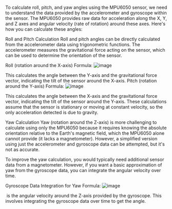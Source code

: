 To calculate roll, pitch, and yaw angles using the MPU6050 sensor, we need to understand the data provided by the accelerometer and gyroscope within the sensor. The MPU6050 provides raw data for acceleration along the X, Y, and Z axes and angular velocity (rate of rotation) around these axes. Here's how you can calculate these angles:

Roll and Pitch Calculation
Roll and pitch angles can be directly calculated from the accelerometer data using trigonometric functions. The accelerometer measures the gravitational force acting on the sensor, which can be used to determine the orientation of the sensor.

Roll (rotation around the X-axis)
Formula: 
![image](https://github.com/VaishabhJalmi/MPU6050_Sensor/assets/69182306/458405bf-6a8b-444c-9b48-6f39f0407220)

This calculates the angle between the Y-axis and the gravitational force vector, indicating the tilt of the sensor around the X-axis.
Pitch (rotation around the Y-axis)
Formula: ![image](https://github.com/VaishabhJalmi/MPU6050_Sensor/assets/69182306/81a03473-b374-448e-962b-95cbe0a5d59a)


This calculates the angle between the X-axis and the gravitational force vector, indicating the tilt of the sensor around the Y-axis.
These calculations assume that the sensor is stationary or moving at constant velocity, so the only acceleration detected is due to gravity.

Yaw Calculation
Yaw (rotation around the Z-axis) is more challenging to calculate using only the MPU6050 because it requires knowing the absolute orientation relative to the Earth's magnetic field, which the MPU6050 alone cannot provide (it lacks a magnetometer). However, a simplified version using just the accelerometer and gyroscope data can be attempted, but it's not as accurate.

To improve the yaw calculation, you would typically need additional sensor data from a magnetometer. However, if you want a basic approximation of yaw from the gyroscope data, you can integrate the angular velocity over time.

Gyroscope Data Integration for Yaw
Formula: ![image](https://github.com/VaishabhJalmi/MPU6050_Sensor/assets/69182306/709e8eba-5810-4fbb-932f-180e9a0963b8)


​
  is the angular velocity around the Z-axis provided by the gyroscope. This involves integrating the gyroscope data over time to get the angle.
